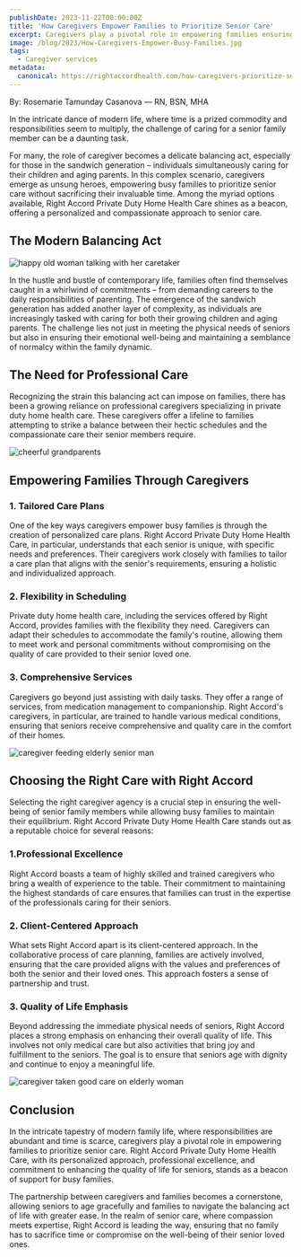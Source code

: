 ```yaml
---
publishDate: 2023-11-22T00:00:00Z
title: 'How Caregivers Empower Families to Prioritize Senior Care'
excerpt: Caregivers play a pivotal role in empowering families ensuring that no one has to sacrifice time or miss on the well-being of their senior loved ones.
image: /blog/2023/How-Caregivers-Empower-Busy-Families.jpg
tags:
  - Caregiver services
metadata:
  canonical: https://rightaccordhealth.com/how-caregivers-prioritize-senior-care
---
```



By: Rosemarie Tamunday Casanova — RN, BSN, MHA


In the intricate dance of modern life, where time is a prized commodity and responsibilities seem to multiply, the challenge of caring for a senior family member can be a daunting task.

For many, the role of caregiver becomes a delicate balancing act, especially for those in the sandwich generation – individuals simultaneously caring for their children and aging parents. In this complex scenario, caregivers emerge as unsung heroes, empowering busy families to prioritize senior care without sacrificing their invaluable time. Among the myriad options available, Right Accord Private Duty Home Health Care shines as a beacon, offering a personalized and compassionate approach to senior care.

The Modern Balancing Act
------------------------

![happy old woman talking with her caretaker](/blog/2023/portrait-elderly-man-woman-together.jpg)

In the hustle and bustle of contemporary life, families often find themselves caught in a whirlwind of commitments – from demanding careers to the daily responsibilities of parenting. The emergence of the sandwich generation has added another layer of complexity, as individuals are increasingly tasked with caring for both their growing children and aging parents. The challenge lies not just in meeting the physical needs of seniors but also in ensuring their emotional well-being and maintaining a semblance of normalcy within the family dynamic.

The Need for Professional Care
------------------------------

Recognizing the strain this balancing act can impose on families, there has been a growing reliance on professional caregivers specializing in private duty home health care. These caregivers offer a lifeline to families attempting to strike a balance between their hectic schedules and the compassionate care their senior members require.

![cheerful grandparents](/blog/2023/cheerful-grandparents-granddaughter-having-fun-together-home.jpg)

Empowering Families Through Caregivers
--------------------------------------

### 1\. Tailored Care Plans

One of the key ways caregivers empower busy families is through the creation of personalized care plans. Right Accord Private Duty Home Health Care, in particular, understands that each senior is unique, with specific needs and preferences. Their caregivers work closely with families to tailor a care plan that aligns with the senior's requirements, ensuring a holistic and individualized approach.

### 2\. Flexibility in Scheduling

Private duty home health care, including the services offered by Right Accord, provides families with the flexibility they need. Caregivers can adapt their schedules to accommodate the family's routine, allowing them to meet work and personal commitments without compromising on the quality of care provided to their senior loved one.

### 3\. Comprehensive Services

Caregivers go beyond just assisting with daily tasks. They offer a range of services, from medication management to companionship. Right Accord's caregivers, in particular, are trained to handle various medical conditions, ensuring that seniors receive comprehensive and quality care in the comfort of their homes.

![caregiver feeding elderly senior man](/blog/2023/nurse-feeding-elderly-senior-man-eat-breakfast-nursing-home.jpg)

Choosing the Right Care with Right Accord
-----------------------------------------

Selecting the right caregiver agency is a crucial step in ensuring the well-being of senior family members while allowing busy families to maintain their equilibrium. Right Accord Private Duty Home Health Care stands out as a reputable choice for several reasons:

### 1.Professional Excellence

Right Accord boasts a team of highly skilled and trained caregivers who bring a wealth of experience to the table. Their commitment to maintaining the highest standards of care ensures that families can trust in the expertise of the professionals caring for their seniors.

### 2\. Client-Centered Approach

What sets Right Accord apart is its client-centered approach. In the collaborative process of care planning, families are actively involved, ensuring that the care provided aligns with the values and preferences of both the senior and their loved ones. This approach fosters a sense of partnership and trust.

### 3\. Quality of Life Emphasis

Beyond addressing the immediate physical needs of seniors, Right Accord places a strong emphasis on enhancing their overall quality of life. This involves not only medical care but also activities that bring joy and fulfillment to the seniors. The goal is to ensure that seniors age with dignity and continue to enjoy a meaningful life.

![caregiver taken good care on elderly woman](/blog/2023/nurses-are-well-good-taken-care-elderly-woman-patients-hospital-bed-patients-feel-happiness-medical-healthcare-concept.jpg)

Conclusion
----------

In the intricate tapestry of modern family life, where responsibilities are abundant and time is scarce, caregivers play a pivotal role in empowering families to prioritize senior care. Right Accord Private Duty Home Health Care, with its personalized approach, professional excellence, and commitment to enhancing the quality of life for seniors, stands as a beacon of support for busy families.

The partnership between caregivers and families becomes a cornerstone, allowing seniors to age gracefully and families to navigate the balancing act of life with greater ease. In the realm of senior care, where compassion meets expertise, Right Accord is leading the way, ensuring that no family has to sacrifice time or compromise on the well-being of their senior loved ones.